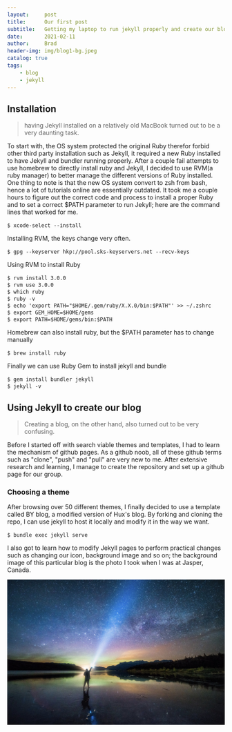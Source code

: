 ```yaml
---
layout:     post
title:      Our first post
subtitle:   Getting my laptop to run jekyll properly and create our blog
date:       2021-02-11
author:     Brad
header-img: img/blog1-bg.jpeg
catalog: true
tags:
    - blog
    - jekyll
---
```


## Installation

 >having Jekyll installed on a relatively old MacBook turned out to be a very daunting task.

To start with, the OS system protected the original Ruby therefor forbid other third party installation such as Jekyll, it required a new Ruby installed to have Jekyll and bundler running properly.  After a couple fail attempts to use homebrew to directly install ruby and Jekyll, I decided to use RVM(a ruby manager) to better manage the different versions of Ruby installed. One thing to note is that the new OS system convert to zsh from bash, hence a lot of tutorials online are essentially outdated. It took me a couple hours to figure out the correct code and process to install a proper Ruby and to set a correct $PATH parameter to run Jekyll; here are the command lines that worked for me.  

	$ xcode-select --install  

Installing RVM, the keys change very often.

	$ gpg --keyserver hkp://pool.sks-keyservers.net --recv-keys

Using RVM to install Ruby

	$ rvm install 3.0.0  
	$ rvm use 3.0.0  
	$ which ruby
	$ ruby -v  
	$ echo 'export PATH="$HOME/.gem/ruby/X.X.0/bin:$PATH"' >> ~/.zshrc
	$ export GEM_HOME=$HOME/gems
	$ export PATH=$HOME/gems/bin:$PATH

Homebrew can also install ruby, but the $PATH parameter has to change manually

	$ brew install ruby  

Finally we can use Ruby Gem to install jekyll and bundle

	$ gem install bundler jekyll  
	$ jekyll -v  


## Using Jekyll to create our blog

>Creating a blog, on the other hand, also turned out to be very confusing.

Before I started off with search viable themes and templates, I had to learn the mechanism of github pages. As a github noob, all of these github terms such as "clone", "push" and "pull" are very new to me. After extensive research and learning, I manage to create the repository and set up a github page for our group.

### Choosing a theme

After browsing over 50 different themes, I finally decided to use a template called BY blog, a modified version of Hux's blog. By forking and cloning the repo, I can use jekyll to host it locally and modify it in the way we want.

	$ bundle exec jekyll serve

I also got to learn how to modify Jekyll pages to perform practical changes such as changing our icon, background image and so on; the background image of this particular blog is the photo I took when I was at Jasper, Canada.

![img](/img/blog1-bg.jpeg)

